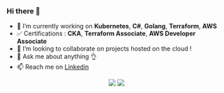 ### Hi there 👋

- 🔭 I’m currently working on **Kubernetes**, **C#**, **Golang**, **Terraform**, **AWS**
- ✅ Certifications : **CKA**, **Terraform Associate**, **AWS Developer Associate**
- 👯 I’m looking to collaborate on projects hosted on the cloud !
- 💬 Ask me about anything 👌
- 📫 Reach me on [Linkedin](https://www.linkedin.com/in/samuel-bagattin/)

<div align="center">
<img src="https://github-readme-stats.vercel.app/api?username=SamuelBagattin"/>
<img src="https://github-readme-stats.vercel.app/api/top-langs/?username=SamuelBagattin"/>
</div>


